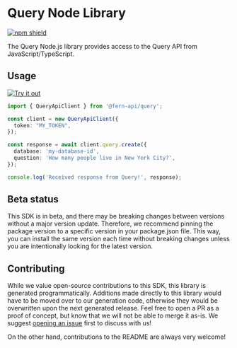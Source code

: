 # Query Node Library

[![npm shield](https://img.shields.io/npm/v/@fern-api/query)](https://www.npmjs.com/package/@fern-api/query)

The Query Node.js library provides access to the Query API from JavaScript/TypeScript.

## Usage

[![Try it out](https://developer.stackblitz.com/img/open_in_stackblitz.svg)](https://stackblitz.com/edit/query-typescript-example?file=app.ts&view=editor)

```typescript
import { QueryApiClient } from '@fern-api/query';

const client = new QueryApiClient({
  token: "MY_TOKEN",
});

const response = await client.query.create({
  database: 'my-database-id',
  question: 'How many people live in New York City?',
});

console.log('Received response from Query!', response);
```

## Beta status

This SDK is in beta, and there may be breaking changes between versions without a major version update. Therefore, we recommend pinning the package version to a specific version in your package.json file. This way, you can install the same version each time without breaking changes unless you are intentionally looking for the latest version.

## Contributing

While we value open-source contributions to this SDK, this library is generated programmatically. Additions made directly to this library would have to be moved over to our generation code, otherwise they would be overwritten upon the next generated release. Feel free to open a PR as a proof of concept, but know that we will not be able to merge it as-is. We suggest [opening an issue](https://github.com/fern-query/query-node/issues) first to discuss with us!

On the other hand, contributions to the README are always very welcome!
